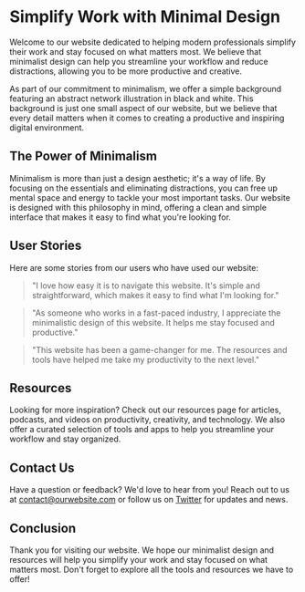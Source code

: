 <!--font:Poppins-->

# Simplify Work with Minimal Design

Welcome to our website dedicated to helping modern professionals simplify their work and stay focused on what matters most. We believe that minimalist design can help you streamline your workflow and reduce distractions, allowing you to be more productive and creative.

As part of our commitment to minimalism, we offer a simple background featuring an abstract network illustration in black and white. This background is just one small aspect of our website, but we believe that every detail matters when it comes to creating a productive and inspiring digital environment.

## The Power of Minimalism

Minimalism is more than just a design aesthetic; it's a way of life. By focusing on the essentials and eliminating distractions, you can free up mental space and energy to tackle your most important tasks. Our website is designed with this philosophy in mind, offering a clean and simple interface that makes it easy to find what you're looking for.

## User Stories

Here are some stories from our users who have used our website:

> "I love how easy it is to navigate this website. It's simple and straightforward, which makes it easy to find what I'm looking for."

> "As someone who works in a fast-paced industry, I appreciate the minimalistic design of this website. It helps me stay focused and productive."

> "This website has been a game-changer for me. The resources and tools have helped me take my productivity to the next level."

## Resources

Looking for more inspiration? Check out our resources page for articles, podcasts, and videos on productivity, creativity, and technology. We also offer a curated selection of tools and apps to help you streamline your workflow and stay organized.

## Contact Us

Have a question or feedback? We'd love to hear from you! Reach out to us at [contact@ourwebsite.com](mailto:contact@ourwebsite.com) or follow us on [Twitter](#) for updates and news.

## Conclusion

Thank you for visiting our website. We hope our minimalist design and resources will help you simplify your work and stay focused on what matters most. Don't forget to explore all the tools and resources we have to offer!

<!--

Write me content for website with wallpaper which alt text is:

"A wallpaper with a simple illustration of an abstract network, in a minimal color palette of black and white."

The name/title of the page should not be 1:1 copy of the alt text but rather a real content of the website which is using this wallpaper.

- Use markdown format 
- Start with heading
- Heading should be short and concise
- The content should look like a real website 
- The website should not be about the wallpaper, wallpaper is just a related background
- Heading should be contain work "wallpaper" or "background"
- Include real sections like references, contact, user stories, etc. use things relevant to the page purpose.
- Feel free to use structure like headings, bullets, numbering, blockquotes, paragraphs, horizontal lines, etc.
- You can use formatting like bold or _italic_
- You can include UTF-8 emojis
- Links should be only #hash anchors (and you can refer to the document itself)
- Do not include images


---


# Networked: A Minimalist Wallpaper for the Modern Workplace

Welcome to Networked, a website dedicated to providing resources and inspiration for modern professionals. Our goal is to help you stay connected, productive, and inspired in your work and life.

As part of our commitment to minimalist design, we are proud to offer a simple yet striking wallpaper featuring an abstract network illustration in black and white. This wallpaper is perfect for anyone looking to add a touch of sophistication to their digital workspace without overwhelming their senses.

## About the Wallpaper

Our wallpaper features a clean and minimalistic design, with a simple illustration of an abstract network. The black and white color palette adds a touch of elegance and professionalism, making it the perfect choice for any modern workspace.

We understand that your digital workspace is an extension of your personality and style, which is why we offer a variety of wallpapers to suit different tastes and preferences. Whether you prefer bold colors or subtle patterns, we have something for everyone.

## User Stories

Here are some stories from our users who have downloaded our wallpaper:

> "I love the simplicity of this wallpaper. It's not too distracting, but it still adds a nice touch to my desktop."

> "I'm always on the lookout for new wallpapers to keep my workspace fresh and inspiring. This one definitely fits the bill."

> "As someone who works in tech, I appreciate the nod to networks and connectivity in this wallpaper. It's a subtle reminder of what I do every day."

## Resources

Looking for more inspiration? Check out our resources page for articles, podcasts, and videos on productivity, creativity, and technology. We also offer a curated selection of tools and apps to help you streamline your workflow and stay organized.

## Contact Us

Have a question or feedback? We'd love to hear from you! Reach out to us at [contact@networked.com](mailto:contact@networked.com) or follow us on [Twitter](#) for updates and news.

## Conclusion

Thank you for visiting Networked. We hope our wallpaper and resources will help you stay connected, productive, and inspired in your work and life. Don't forget to download our wallpaper and share it with your friends and colleagues!


---


Heading should not include word "wallpaper". The website should not be about the wallpaper itself, wallpaper is just a related background, rewrite whole content.


---


# The Power of Minimalism: A Website for Modern Professionals

Welcome to our website dedicated to helping modern professionals stay connected, productive, and inspired. As part of our commitment to minimalist design, we offer a simple yet striking background featuring an abstract network illustration in black and white.

## About the Background

Our background features a clean and minimalistic design, with a simple illustration of an abstract network. The black and white color palette adds a touch of elegance and professionalism, making it the perfect choice for any modern workspace.

While the background is just one small aspect of our website, we believe that every detail matters when it comes to creating a productive and inspiring digital environment. That's why we offer a variety of resources and tools to help you streamline your workflow and stay focused on what matters most.

## User Stories

Here are some stories from our users who have used our website:

> "I love how easy it is to navigate this website. It's simple and straightforward, which makes it easy to find what I'm looking for."

> "As someone who works in a fast-paced industry, I appreciate the minimalistic design of this website. It helps me stay focused and productive."

> "This website has been a game-changer for me. The resources and tools have helped me take my productivity to the next level."

## Resources

Looking for more inspiration? Check out our resources page for articles, podcasts, and videos on productivity, creativity, and technology. We also offer a curated selection of tools and apps to help you streamline your workflow and stay organized.

## Contact Us

Have a question or feedback? We'd love to hear from you! Reach out to us at [contact@ourwebsite.com](mailto:contact@ourwebsite.com) or follow us on [Twitter](#) for updates and news.

## Conclusion

Thank you for visiting our website. We hope our background and resources will help you stay connected, productive, and inspired in your work and life. Don't forget to explore all the tools and resources we have to offer!


---


Heading is too long, rewrite whole content.


---


# Streamline Your Workflow with Minimalist Design

Welcome to our website dedicated to helping modern professionals stay connected, productive, and inspired. Our focus is on minimalist design, which we believe can help you streamline your workflow and stay focused on what matters most.

As part of our commitment to minimalism, we offer a simple yet striking background featuring an abstract network illustration in black and white. This background is just one small aspect of our website, but we believe that every detail matters when it comes to creating a productive and inspiring digital environment.

## The Power of Minimalism

Minimalism is more than just a design aesthetic; it's a philosophy that can help you simplify your life and work. By focusing on the essentials and eliminating distractions, you can free up mental space and energy to tackle your most important tasks.

Our website is designed with this philosophy in mind. We offer a clean and simple interface that makes it easy to find what you're looking for. Whether you're searching for resources on productivity, creativity, or technology, we have everything you need to take your skills to the next level.

## User Stories

Here are some stories from our users who have used our website:

> "I love how easy it is to navigate this website. It's simple and straightforward, which makes it easy to find what I'm looking for."

> "As someone who works in a fast-paced industry, I appreciate the minimalistic design of this website. It helps me stay focused and productive."

> "This website has been a game-changer for me. The resources and tools have helped me take my productivity to the next level."

## Resources

Looking for more inspiration? Check out our resources page for articles, podcasts, and videos on productivity, creativity, and technology. We also offer a curated selection of tools and apps to help you streamline your workflow and stay organized.

## Contact Us

Have a question or feedback? We'd love to hear from you! Reach out to us at [contact@ourwebsite.com](mailto:contact@ourwebsite.com) or follow us on [Twitter](#) for updates and news.

## Conclusion

Thank you for visiting our website. We hope our minimalist design and resources will help you stay connected, productive, and inspired in your work and life. Don't forget to explore all the tools and resources we have to offer!


---


Heading is too long, rewrite whole content.


---


# Simplify Your Work with Minimalist Design

Welcome to our website dedicated to helping modern professionals simplify their work and stay focused on what matters most. We believe that minimalist design can help you streamline your workflow and reduce distractions, allowing you to be more productive and creative.

As part of our commitment to minimalism, we offer a simple background featuring an abstract network illustration in black and white. This background is just one small aspect of our website, but we believe that every detail matters when it comes to creating a productive and inspiring digital environment.

## The Power of Minimalism

Minimalism is more than just a design aesthetic; it's a way of life. By focusing on the essentials and eliminating distractions, you can free up mental space and energy to tackle your most important tasks. Our website is designed with this philosophy in mind, offering a clean and simple interface that makes it easy to find what you're looking for.

## User Stories

Here are some stories from our users who have used our website:

> "I love how easy it is to navigate this website. It's simple and straightforward, which makes it easy to find what I'm looking for."

> "As someone who works in a fast-paced industry, I appreciate the minimalistic design of this website. It helps me stay focused and productive."

> "This website has been a game-changer for me. The resources and tools have helped me take my productivity to the next level."

## Resources

Looking for more inspiration? Check out our resources page for articles, podcasts, and videos on productivity, creativity, and technology. We also offer a curated selection of tools and apps to help you streamline your workflow and stay organized.

## Contact Us

Have a question or feedback? We'd love to hear from you! Reach out to us at [contact@ourwebsite.com](mailto:contact@ourwebsite.com) or follow us on [Twitter](#) for updates and news.

## Conclusion

Thank you for visiting our website. We hope our minimalist design and resources will help you simplify your work and stay focused on what matters most. Don't forget to explore all the tools and resources we have to offer!


---


Write me a Google font which is best fitting for the website.

Pick from the list:
- Montserrat
- IBM Plex Sans
- Roboto
- Poppins
- Alegreya
- Playfair Display
- Lato
- Futura
- Lobster
- Orbitron
- Raleway
- Barlow Condensed
- Inter
- Open Sans
- Dancing Script
- Great Vibes
- Exo 2


Write just the font name nothing else.


---


Poppins

-->
